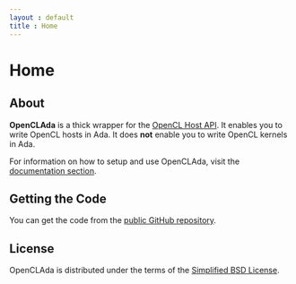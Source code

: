 ```yaml
---
layout : default
title : Home
---
```


# Home

## About

**OpenCLAda** is a thick wrapper for the [OpenCL Host API](http://www.khronos.org/opencl/). It enables you to write OpenCL hosts in Ada. It does **not** enable you to write OpenCL kernels in Ada.

For information on how to setup and use OpenCLAda, visit the [documentation section](/OpenCLAda/documentation.html).

## Getting the Code

You can get the code from the [public GitHub repository](https://github.com/flyx86/OpenCLAda).

## License

OpenCLAda is distributed under the terms of the [Simplified BSD License](http://opensource.org/licenses/BSD-2-Clause).